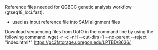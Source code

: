 Reference files needed for QGBCC genetic analysis workflow (gtseq18_loci.fast).
  - used as input reference file into SAM alignment files

Download sequencing files from UofO in the command line by using the following command:
  wget -r -c -nH --cut-dirs=1 --no-parent --reject "index.html*" https://gc3fstorage.uoregon.edu/LPTBD/8636/

